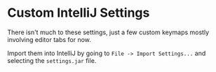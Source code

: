 # Custom IntelliJ Settings

There isn't much to these settings, just a few custom keymaps mostly involving editor tabs for now.

Import them into IntelliJ by going to `File -> Import Settings...` and selecting the `settings.jar` file.
